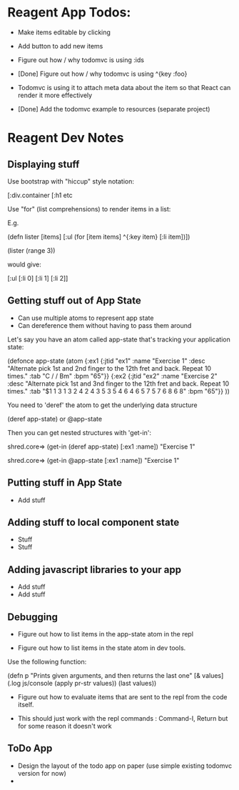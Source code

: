 # Reagent App Todos:

* Make items editable by clicking

* Add button to add new items

* Figure out how / why todomvc is using :ids

* [Done] Figure out how / why todomvc is using ^{key :foo}
- Todomvc is using it to attach meta data about the item so that React can render it more effectively

* [Done] Add the todomvc example to resources (separate project)


# Reagent Dev Notes

## Displaying stuff

Use bootstrap with "hiccup" style notation:

[:div.container
  [:h1 etc

Use "for" (list comprehensions) to render items in a list:

E.g.

(defn lister [items]
  [:ul
   (for [item items]
     ^{:key item} [:li item])])

(lister (range 3))

would give:

[:ul
  [:li 0]
  [:li 1]
  [:li 2]]


## Getting stuff out of App State

* Can use multiple atoms to represent app state
* Can dereference them without having to pass them around

Let's say you have an atom called app-state that's tracking your application state:

(defonce app-state (atom {:ex1 {:jtid "ex1"
                                :name "Exercise 1"
                                :desc "Alternate pick 1st and 2nd finger to the 12th fret and back. Repeat 10 times."
                                :tab  "C / / Bm"
                                :bpm "65"}}
                         {:ex2 {:jtid "ex2"
                                :name "Exercise 2"
                                :desc "Alternate pick 1st and 3nd finger to the 12th fret and back. Repeat 10 times."
                                :tab "$1 1 3 1 3 2 4 2 4 3 5 3 5 4 6 4 6 5 7 5 7 6 8 6 8"
                                :bpm "65"}}
                         ))

You need to 'deref' the atom to get the underlying data structure

(deref app-state) or @app-state

Then you can get nested structures with 'get-in':

shred.core=> (get-in (deref app-state) [:ex1 :name])
"Exercise 1"

shred.core=> (get-in @app-state [:ex1 :name])
"Exercise 1"


## Putting stuff in App State

* Add stuff

## Adding stuff to local component state

* Stuff
* Stuff

## Adding javascript libraries to your app

* Add stuff
* Add stuff

## Debugging  

* Figure out how to list items in the app-state atom in the repl

* Figure out how to list items in the state atom in dev tools.

Use the following function:

(defn p "Prints given arguments, and then returns the last one"
  [& values]
  (.log js/console (apply pr-str values))
  (last values))


* Figure out how to evaluate items that are sent to the repl from the code itself.

- This should just work with the repl commands : Command-I, Return but for some reason it doesn't work

## ToDo App

* Design the layout of the todo app on paper (use simple existing todomvc version for now)
* 

